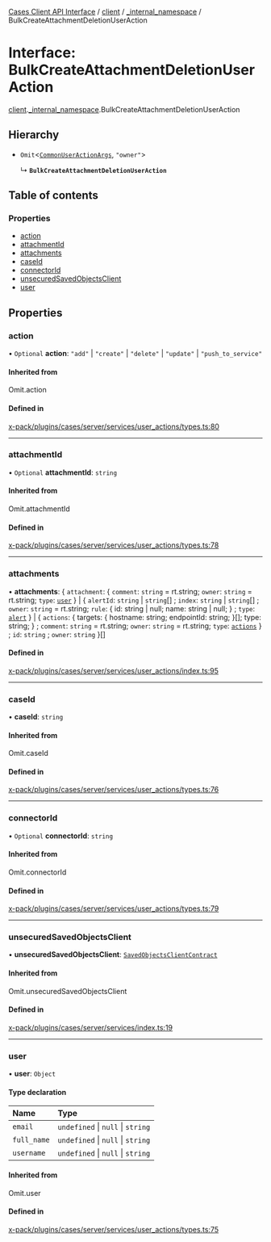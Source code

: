 [Cases Client API Interface](../README.md) / [client](../modules/client.md) / [\_internal\_namespace](../modules/client._internal_namespace.md) / BulkCreateAttachmentDeletionUserAction

# Interface: BulkCreateAttachmentDeletionUserAction

[client](../modules/client.md).[_internal_namespace](../modules/client._internal_namespace.md).BulkCreateAttachmentDeletionUserAction

## Hierarchy

- `Omit`<[`CommonUserActionArgs`](../modules/client._internal_namespace.md#commonuseractionargs), ``"owner"``\>

  ↳ **`BulkCreateAttachmentDeletionUserAction`**

## Table of contents

### Properties

- [action](client._internal_namespace.BulkCreateAttachmentDeletionUserAction.md#action)
- [attachmentId](client._internal_namespace.BulkCreateAttachmentDeletionUserAction.md#attachmentid)
- [attachments](client._internal_namespace.BulkCreateAttachmentDeletionUserAction.md#attachments)
- [caseId](client._internal_namespace.BulkCreateAttachmentDeletionUserAction.md#caseid)
- [connectorId](client._internal_namespace.BulkCreateAttachmentDeletionUserAction.md#connectorid)
- [unsecuredSavedObjectsClient](client._internal_namespace.BulkCreateAttachmentDeletionUserAction.md#unsecuredsavedobjectsclient)
- [user](client._internal_namespace.BulkCreateAttachmentDeletionUserAction.md#user)

## Properties

### action

• `Optional` **action**: ``"add"`` \| ``"create"`` \| ``"delete"`` \| ``"update"`` \| ``"push_to_service"``

#### Inherited from

Omit.action

#### Defined in

[x-pack/plugins/cases/server/services/user_actions/types.ts:80](https://github.com/elastic/kibana/blob/c427bf270ae/x-pack/plugins/cases/server/services/user_actions/types.ts#L80)

___

### attachmentId

• `Optional` **attachmentId**: `string`

#### Inherited from

Omit.attachmentId

#### Defined in

[x-pack/plugins/cases/server/services/user_actions/types.ts:78](https://github.com/elastic/kibana/blob/c427bf270ae/x-pack/plugins/cases/server/services/user_actions/types.ts#L78)

___

### attachments

• **attachments**: { `attachment`: { `comment`: `string` = rt.string; `owner`: `string` = rt.string; `type`: [`user`](../modules/client._internal_namespace.md#user)  } \| { `alertId`: `string` \| `string`[] ; `index`: `string` \| `string`[] ; `owner`: `string` = rt.string; `rule`: { id: string \| null; name: string \| null; } ; `type`: [`alert`](../modules/client._internal_namespace.md#alert)  } \| { `actions`: { targets: { hostname: string; endpointId: string; }[]; type: string; } ; `comment`: `string` = rt.string; `owner`: `string` = rt.string; `type`: [`actions`](../modules/client._internal_namespace.md#actions)  } ; `id`: `string` ; `owner`: `string`  }[]

#### Defined in

[x-pack/plugins/cases/server/services/user_actions/index.ts:95](https://github.com/elastic/kibana/blob/c427bf270ae/x-pack/plugins/cases/server/services/user_actions/index.ts#L95)

___

### caseId

• **caseId**: `string`

#### Inherited from

Omit.caseId

#### Defined in

[x-pack/plugins/cases/server/services/user_actions/types.ts:76](https://github.com/elastic/kibana/blob/c427bf270ae/x-pack/plugins/cases/server/services/user_actions/types.ts#L76)

___

### connectorId

• `Optional` **connectorId**: `string`

#### Inherited from

Omit.connectorId

#### Defined in

[x-pack/plugins/cases/server/services/user_actions/types.ts:79](https://github.com/elastic/kibana/blob/c427bf270ae/x-pack/plugins/cases/server/services/user_actions/types.ts#L79)

___

### unsecuredSavedObjectsClient

• **unsecuredSavedObjectsClient**: [`SavedObjectsClientContract`](../modules/client._internal_namespace.md#savedobjectsclientcontract)

#### Inherited from

Omit.unsecuredSavedObjectsClient

#### Defined in

[x-pack/plugins/cases/server/services/index.ts:19](https://github.com/elastic/kibana/blob/c427bf270ae/x-pack/plugins/cases/server/services/index.ts#L19)

___

### user

• **user**: `Object`

#### Type declaration

| Name | Type |
| :------ | :------ |
| `email` | `undefined` \| ``null`` \| `string` |
| `full_name` | `undefined` \| ``null`` \| `string` |
| `username` | `undefined` \| ``null`` \| `string` |

#### Inherited from

Omit.user

#### Defined in

[x-pack/plugins/cases/server/services/user_actions/types.ts:75](https://github.com/elastic/kibana/blob/c427bf270ae/x-pack/plugins/cases/server/services/user_actions/types.ts#L75)
